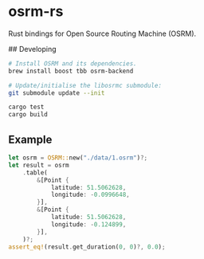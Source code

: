 # osrm-rs

Rust bindings for Open Source Routing Machine (OSRM).

## Developing

```sh
# Install OSRM and its dependencies.
brew install boost tbb osrm-backend

# Update/initialise the libosrmc submodule:
git submodule update --init

cargo test
cargo build
```

## Example

```rust
let osrm = OSRM::new("./data/1.osrm")?;
let result = osrm
    .table(
        &[Point {
            latitude: 51.5062628,
            longitude: -0.0996648,
        }],
        &[Point {
            latitude: 51.5062628,
            longitude: -0.124899,
        }],
    )?;
assert_eq!(result.get_duration(0, 0)?, 0.0);
```
